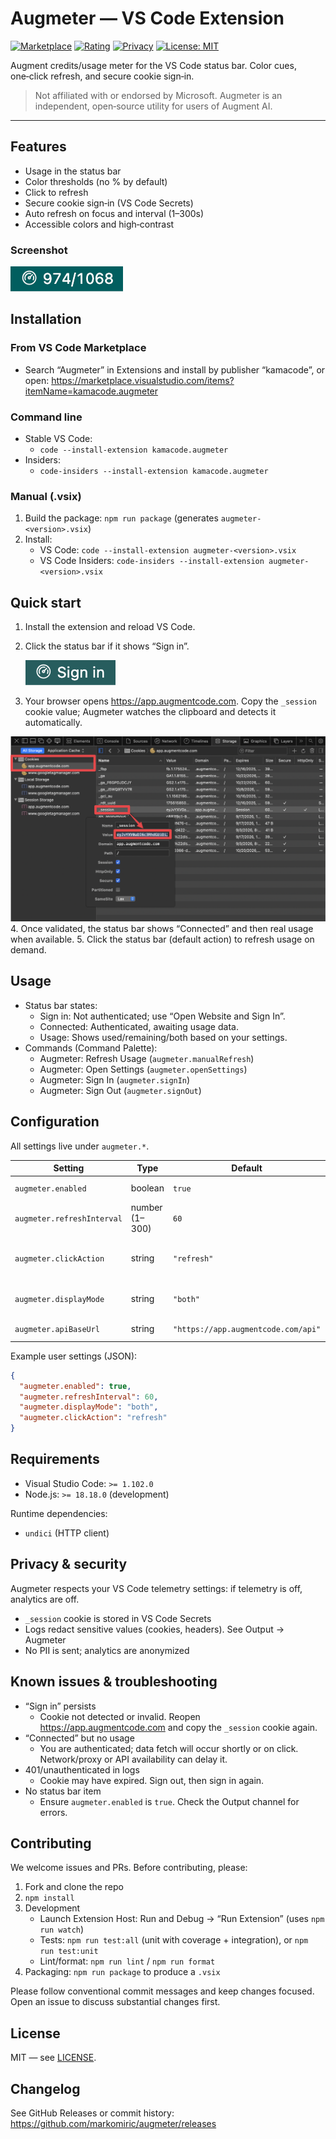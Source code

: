 # Augmeter — VS Code Extension

[![Marketplace](https://img.shields.io/visual-studio-marketplace/v/kamacode.augmeter?color=007ACC&label=VS%20Marketplace)](https://marketplace.visualstudio.com/items?itemName=kamacode.augmeter)
[![Rating](https://img.shields.io/visual-studio-marketplace/stars/kamacode.augmeter?color=ffc400)](https://marketplace.visualstudio.com/items?itemName=kamacode.augmeter)
[![Privacy](https://img.shields.io/badge/privacy-anonymized%20analytics-blue)](#privacy--security)
[![License: MIT](https://img.shields.io/badge/license-MIT-blue.svg)](LICENSE)

Augment credits/usage meter for the VS Code status bar. Color cues, one‑click refresh, and secure cookie sign‑in.

> Not affiliated with or endorsed by Microsoft. Augmeter is an independent, open‑source utility for users of Augment AI.

---

## Features

- Usage in the status bar
- Color thresholds (no % by default)
- Click to refresh
- Secure cookie sign‑in (VS Code Secrets)
- Auto refresh on focus and interval (1–300s)
- Accessible colors and high‑contrast

### Screenshot

![Status bar usage](images/status-bar.png)

## Installation

### From VS Code Marketplace

- Search “Augmeter” in Extensions and install by publisher “kamacode”, or open: https://marketplace.visualstudio.com/items?itemName=kamacode.augmeter

### Command line

- Stable VS Code:
  - `code --install-extension kamacode.augmeter`
- Insiders:
  - `code-insiders --install-extension kamacode.augmeter`

### Manual (.vsix)

1. Build the package: `npm run package` (generates `augmeter-<version>.vsix`)
2. Install:
   - VS Code: `code --install-extension augmeter-<version>.vsix`
   - VS Code Insiders: `code-insiders --install-extension augmeter-<version>.vsix`

## Quick start

1. Install the extension and reload VS Code.
2. Click the status bar if it shows “Sign in”.

   ![Status bar usage](images/sign-in.png)
3. Your browser opens https://app.augmentcode.com. Copy the `_session` cookie value; Augmeter watches the clipboard and detects it automatically.

![Sign-in: copy the _session cookie; Augmeter detects it automatically](images/session-cookie.png)
4. Once validated, the status bar shows “Connected” and then real usage when available.
5. Click the status bar (default action) to refresh usage on demand.

## Usage

- Status bar states:
  - Sign in: Not authenticated; use “Open Website and Sign In”.
  - Connected: Authenticated, awaiting usage data.
  - Usage: Shows used/remaining/both based on your settings.
- Commands (Command Palette):
  - Augmeter: Refresh Usage (`augmeter.manualRefresh`)
  - Augmeter: Open Settings (`augmeter.openSettings`)
  - Augmeter: Sign In (`augmeter.signIn`)
  - Augmeter: Sign Out (`augmeter.signOut`)

## Configuration

All settings live under `augmeter.*`.

| Setting                      | Type            | Default                               | Description                                             |
| ---------------------------- | --------------- | ------------------------------------- | ------------------------------------------------------- |
| `augmeter.enabled`         | boolean         | `true`                              | Enable/disable the extension                            |
| `augmeter.refreshInterval` | number (1–300) | `60`                                | Poll interval (seconds)                                 |
| `augmeter.clickAction`     | string          | `"refresh"`                         | On click:`refresh`, `openWebsite`, `openSettings` |
| `augmeter.displayMode`     | string          | `"both"`                            | Show `used`, `remaining`, or `both`               |
| `augmeter.apiBaseUrl`      | string          | `"https://app.augmentcode.com/api"` | Augment API base URL                                    |

Example user settings (JSON):

```json
{
  "augmeter.enabled": true,
  "augmeter.refreshInterval": 60,
  "augmeter.displayMode": "both",
  "augmeter.clickAction": "refresh"
}
```

## Requirements

- Visual Studio Code: `>= 1.102.0`
- Node.js: `>= 18.18.0` (development)

Runtime dependencies:

- `undici` (HTTP client)

## Privacy & security

Augmeter respects your VS Code telemetry settings: if telemetry is off, analytics are off.

- `_session` cookie is stored in VS Code Secrets
- Logs redact sensitive values (cookies, headers). See Output → Augmeter
- No PII is sent; analytics are anonymized

## Known issues & troubleshooting

- “Sign in” persists
  - Cookie not detected or invalid. Reopen https://app.augmentcode.com and copy the `_session` cookie again.
- “Connected” but no usage
  - You are authenticated; data fetch will occur shortly or on click. Network/proxy or API availability can delay it.
- 401/unauthenticated in logs
  - Cookie may have expired. Sign out, then sign in again.
- No status bar item
  - Ensure `augmeter.enabled` is `true`. Check the Output channel for errors.

## Contributing

We welcome issues and PRs. Before contributing, please:

1. Fork and clone the repo
2. `npm install`
3. Development
   - Launch Extension Host: Run and Debug → “Run Extension” (uses `npm run watch`)
   - Tests: `npm run test:all` (unit with coverage + integration), or `npm run test:unit`
   - Lint/format: `npm run lint` / `npm run format`
4. Packaging: `npm run package` to produce a `.vsix`

Please follow conventional commit messages and keep changes focused. Open an issue to discuss substantial changes first.

## License

MIT — see [LICENSE](LICENSE).

## Changelog

See GitHub Releases or commit history: https://github.com/markomiric/augmeter/releases

